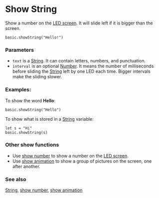 # Show String

Show a number on the [LED screen](/device/screen). It will slide left if it is bigger than the screen.

```sig
basic.showString("Hello!")
```

### Parameters

* `text` is a [String](/types/string). It can contain letters, numbers, and punctuation.
* `interval` is an optional [Number](/types/number). It means the number of milliseconds before sliding the [String](/types/string) left by one LED each time. Bigger intervals make the sliding slower.

### Examples:

To show the word **Hello**:

```blocks
basic.showString("Hello")
```

To show what is stored in a [String](/types/string) variable:

```blocks
let s = "Hi"
basic.showString(s)
```

### Other show functions

* Use [show number](/reference/basic/show-number) to show a number on the [LED screen](/device/screen).
* Use [show animation](/reference/basic/show-animation) to show a group of pictures on the screen, one after another.

### See also

[String](/types/string), [show number](/reference/basic/show-number), [show animation](/reference/basic/show-animation)


